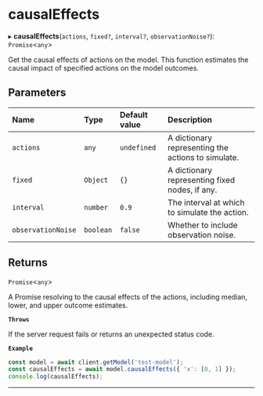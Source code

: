 # causalEffects


▸ **causalEffects**(`actions`, `fixed?`, `interval?`, `observationNoise?`): `Promise`\<`any`\>

Get the causal effects of actions on the model.
This function estimates the causal impact of specified actions on the model outcomes.

## Parameters

| Name | Type | Default value | Description |
| :------ | :------ | :------ | :------ |
| `actions` | `any` | `undefined` | A dictionary representing the actions to simulate. |
| `fixed` | `Object` | `{}` | A dictionary representing fixed nodes, if any. |
| `interval` | `number` | `0.9` | The interval at which to simulate the action. |
| `observationNoise` | `boolean` | `false` | Whether to include observation noise. |

## Returns

`Promise`\<`any`\>

A Promise resolving to the causal effects of the actions, including median, lower, and upper outcome estimates.

**`Throws`**

If the server request fails or returns an unexpected status code.

**`Example`**

```typescript
const model = await client.getModel('test-model');
const causalEffects = await model.causalEffects({ 'x': [0, 1] });
console.log(causalEffects);
```

___
